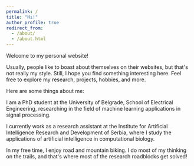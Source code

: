 ```yaml
---
permalink: /
title: "Hi!"
author_profile: true
redirect_from: 
  - /about/
  - /about.html
---
```


Welcome to my personal website!

Usually, people like to boast about themselves on their websites, but that's not really my style. Still, I hope you find something interesting here. Feel free to explore my research, projects, hobbies, and more.

Here are some things about me:

I am a PhD student at the University of Belgrade, School of Electrical Engineering, researching in the field of machine learning applications in signal processing.

I currently work as a research assistant at the Institute for Artificial Intelligence Research and Development of Serbia, where I study the applications of artificial intelligence in computational biology.

In my free time, I enjoy road and mountain biking. I do most of my thinking on the trails, and that's where most of the research roadblocks get solved!